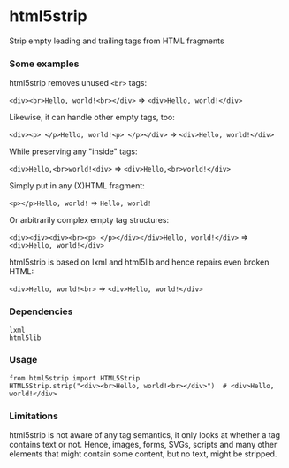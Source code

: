 html5strip
==========

Strip empty leading and trailing tags from HTML fragments

### Some examples

html5strip removes unused ```<br>``` tags:

```<div><br>Hello, world!<br></div>``` => ```<div>Hello, world!</div>```

Likewise, it can handle other empty tags, too:

```<div><p> </p>Hello, world!<p> </p></div>``` => ```<div>Hello, world!</div>```

While preserving any "inside" tags:

```<div>Hello,<br>world!<div>``` => ```<div>Hello,<br>world!</div>```

Simply put in any (X)HTML fragment:

```<p></p>Hello, world!``` => ```Hello, world!```

Or arbitrarily complex empty tag structures:

```<div><div><div><br><p> </p></div></div>Hello, world!</div>``` => ```<div>Hello, world!</div>```

html5strip is based on lxml and html5lib and hence repairs even broken HTML:

```<div>Hello, world!<br>``` => ```<div>Hello, world!</div>```

### Dependencies

```
lxml
html5lib
```

### Usage

```
from html5strip import HTML5Strip
HTML5Strip.strip("<div><br>Hello, world!<br></div>")  # <div>Hello, world!</div>
```

### Limitations

html5strip is not aware of any tag semantics, it only looks at whether a tag contains text or not. Hence, images, forms, SVGs, scripts and many other elements that might contain some content, but no text, might be stripped.
